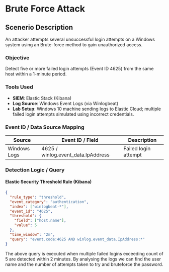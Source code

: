 # Brute Force Attack

## Scenerio Description
An attacker attempts several unsuccessful login attempts on a Windows system using an Brute-force method to gain unauthorized access.

### Objective
Detect five or more failed login attempts (Event ID 4625) from the same host within a 1-minute period.

### Tools Used
- **SIEM**: Elastic Stack (Kibana)
- **Log Source**: Windows Event Logs (via Winlogbeat)
- **Lab Setup**: Windows 10 machine sending logs to Elastic Cloud; multiple failed login attempts simulated using incorrect credentials.

### Event ID / Data Source Mapping
| Source        | Event ID / Field         | Description            |
|---------------|--------------------------|------------------------|
| Windows Logs  | 4625 / winlog.event_data.IpAddress | Failed login attempt |

### Detection Logic / Query
#### Elastic Security Threshold Rule (Kibana)
```json
{
  "rule_type": "threshold",
  "event_category": "authentication",
  "index": ["winlogbeat-*"],
  "event_id": "4625",
  "threshold": {
    "field": ["host.name"],
    "value": 5
  },
  "time_window": "2m",
  "query": "event.code:4625 AND winlog.event_data.IpAddress:*"
}
```
The above query is executed when multiple failed logins exceeding count of 5 are detected within 2 minutes. By analysing the logs we can find the user name and the number of attempts taken to try and bruteforce the password.
